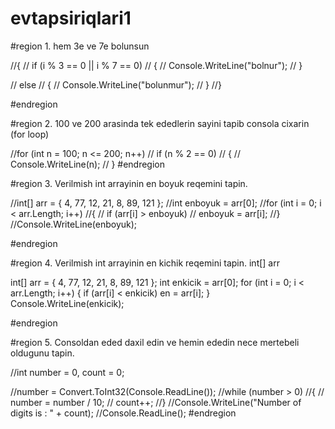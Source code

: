 # evtapsiriqlari1

#region 1. hem 3e ve 7e bolunsun

//{
//    if (i % 3 == 0 || i % 7 == 0)
//    {
//        Console.WriteLine("bolnur");
//    }

//    else
//    {
//        Console.WriteLine("bolunmur");
//    }
//}

#endregion

#region 2. 100 ve 200 arasinda tek ededlerin sayini tapib consola cixarin (for loop)

//for (int n = 100; n <= 200; n++)
//    if (n % 2 == 0)
//    {
//        Console.WriteLine(n);
//    }
#endregion

#region 3. Verilmish int arrayinin en boyuk reqemini tapin.

//int[] arr = { 4, 77, 12, 21, 8, 89, 121 };
//int enboyuk = arr[0];
//for (int i = 0; i < arr.Length; i++)
//{
//    if (arr[i] > enboyuk)
//        enboyuk = arr[i];
//}
//Console.WriteLine(enboyuk);

#endregion

#region 4. Verilmish int arrayinin en kichik reqemini tapin. int[] arr

int[] arr = { 4, 77, 12, 21, 8, 89, 121 };
int enkicik = arr[0];
for (int i = 0; i < arr.Length; i++)
{
    if (arr[i] < enkicik)
        en = arr[i];
}
Console.WriteLine(enkicik);

#endregion

#region 5. Consoldan eded daxil edin ve hemin ededin nece mertebeli oldugunu tapin. 

//int number = 0, count = 0;

//number = Convert.ToInt32(Console.ReadLine());
//while (number > 0)
//{
//    number = number / 10;
//    count++;
//}
//Console.WriteLine("Number of digits is : " + count);
//Console.ReadLine();
#endregion
